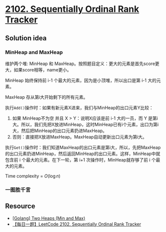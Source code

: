 # [2102. Sequentially Ordinal Rank Tracker](https://leetcode.com/problems/sequentially-ordinal-rank-tracker/description/)

## Solution idea

### MinHeap and MaxHeap
维护两个堆: MinHeap 和 MaxHeap。按照题目定义：更大的元素是首先score更大，如果score相等，name更小。

MinHeap 始终保持前 i-1 个最大的元素，因为是小顶堆，所以出口是第 i-1 大的元素。

MaxHeap 存从第i大开始剩下的所有元素。

执行`Add()`操作时：如果有新元素X进来，我们与MinHeap的出口元素Y比较：
1. 如果 MinHeap不为空 并且 X > Y：说明X应该是前 i-1 大的一员，而 Y 是第i大。所以，我们先把X放进MinHeap，这时MinHeap已有i个元素，出口为第i大，然后把MinHeap的出口元素扔进MaxHeap。
2. 否则：直接把X放进MaxHeap。MaxHeap自动更新出口元素为第i大。

执行`Get()`操作时：我们知道MaxHeap的出口元素是第i大，所以，先把MaxHeap的出口元素扔进MinHeap，然后返回MinHeap的出口元素。这样，MinHeap中就包含前 i 个最大的元素。在下一轮，第 i+1 次操作时，MinHeap就存够了前 i 个最大的元素。

Time complexity = $O(\log n)$

### 一图胜千言



## Resource
- [[Golang] Two Heaps (Min and Max)](https://leetcode.com/problems/sequentially-ordinal-rank-tracker/solutions/3249914/golang-two-heaps-min-and-max/)
- [【每日一题】LeetCode 2102. Sequentially Ordinal Rank Tracker](https://www.youtube.com/watch?v=a0wE2YP6R2s&t=769s&ab_channel=HuifengGuan)